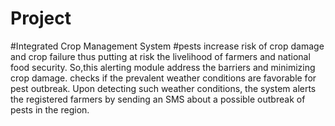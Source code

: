 # Project
#Integrated Crop Management System
#pests increase risk of crop damage and crop failure thus putting at risk the livelihood of farmers and national food security.
So,this alerting module address the barriers and minimizing crop damage. 
checks if the prevalent weather conditions are favorable for pest outbreak.
Upon detecting such weather conditions, the system alerts the registered farmers by sending an SMS about a possible outbreak of pests in the region.
